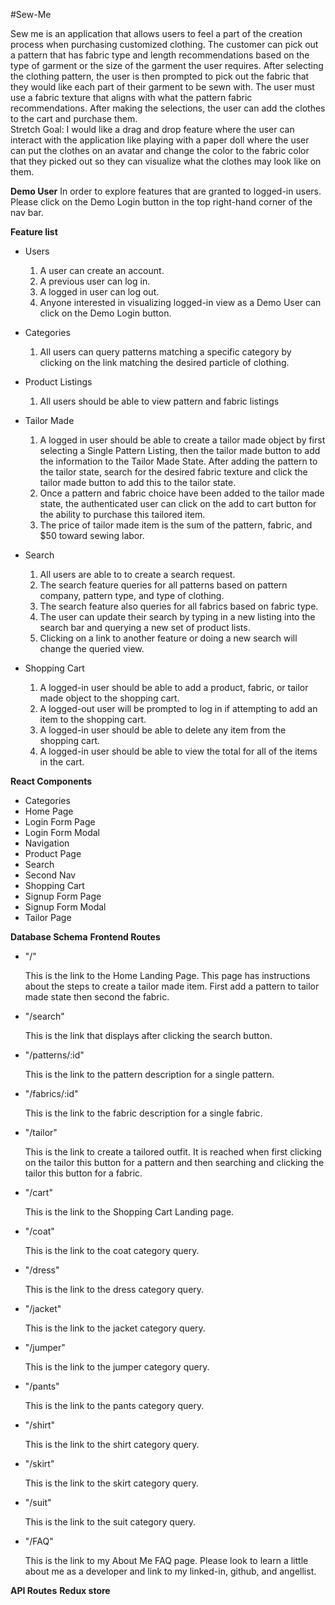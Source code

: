 #Sew-Me

Sew me is an application that allows users to feel a part of the creation process when purchasing customized clothing. 
The customer can pick out a pattern that has fabric type and length recommendations based on the type of garment or the size of the garment the user requires. 
After selecting the clothing pattern, the user is then prompted to pick out the fabric that they would like each part of their garment to be sewn with. 
The user must use a fabric texture that aligns with what the pattern fabric recommendations. 
After making the selections, the user can add the clothes to the cart and purchase them.  
Stretch Goal: I would like a drag and drop feature where the user can interact with the application like playing with a paper doll where the user can put the clothes on an avatar and change the color to the fabric color that they picked out so they can visualize what the clothes may look like on them.

**Demo User**
In order to explore features that are granted to logged-in users. Please click on the Demo Login button in the top right-hand 
corner of the nav bar.

**Feature list**
  - Users
    1. A user can create an account.
    2. A previous user can log in.
    3. A logged in user can log out.
    4. Anyone interested in visualizing logged-in view as a Demo User can click on the Demo Login button.
  
  - Categories
    1. All users can query patterns matching a specific category by clicking on the link matching the desired particle of clothing.
  
  - Product Listings
    1. All users should be able to view pattern and fabric listings
    
  - Tailor Made
    1. A logged in user should be able to create a tailor made object by first selecting a Single Pattern Listing, 
    then the tailor made button to add the information to the Tailor Made State. After adding the pattern to the tailor state, search for
    the desired fabric texture and click the tailor made button to add this to the tailor state.
    2. Once a pattern and fabric choice have been added to the tailor made state, the authenticated user can click on the 
    add to cart button for the ability to purchase this tailored item.
    3. The price of tailor made item is the sum of the pattern, fabric, and $50 toward sewing labor.
    
  - Search
    1. All users are able to to create a search request.
    2. The search feature queries for all patterns based on pattern company, pattern type, and type of clothing.
    3. The search feature also queries for all fabrics based on fabric type.
    4. The user can update their search by typing in a new listing into the search bar and querying a new set of product lists.
    5. Clicking on a link to another feature or doing a new search will change the queried view.
    
  - Shopping Cart
    1. A logged-in user should be able to add a product, fabric, or tailor made object to the shopping cart.
    2. A logged-out user will be prompted to log in if attempting to add an item to the shopping cart.
    3. A logged-in user should be able to delete any item from the shopping cart.
    4. A logged-in user should be able to view the total for all of the items in the cart.
  
**React Components**
  - Categories
  - Home Page
  - Login Form Page
  - Login Form Modal
  - Navigation
  - Product Page
  - Search
  - Second Nav
  - Shopping Cart
  - Signup Form Page
  - Signup Form Modal
  - Tailor Page
  
**Database Schema**
**Frontend Routes** 
  - "/"
 
    This is the link to the Home Landing Page. This page has instructions about the steps to create a 
    tailor made item. First add a pattern to tailor made state then second the fabric.
    
  - "/search"

    This is the link that displays after clicking the search button.

  - "/patterns/:id"

    This is the link to the pattern description for a single pattern.

  - "/fabrics/:id"

    This is the link to the fabric description for a single fabric.
    
  - "/tailor"

    This is the link to create a tailored outfit. It is reached when first clicking on the tailor this        button for a pattern and then searching and clicking the tailor this button for a fabric.
    
  - "/cart"

    This is the link to the Shopping Cart Landing page.
  
  - "/coat"

    This is the link to the coat category query.
    
  - "/dress"

    This is the link to the dress category query.
    
  - "/jacket"

    This is the link to the jacket category query.
    
  - "/jumper"

    This is the link to the jumper category query.
    
  - "/pants"

    This is the link to the pants category query.
  
  - "/shirt"

    This is the link to the shirt category query.
  
  - "/skirt"

    This is the link to the skirt category query.
  
  - "/suit"

    This is the link to the suit category query.
    
  - "/FAQ"

    This is the link to my About Me FAQ page. Please look to learn a little about me as a developer and link to my linked-in, github, and angellist.
  
**API Routes** 
**Redux store**
